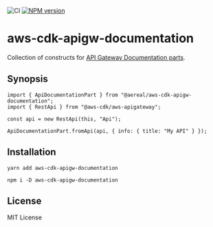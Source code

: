 ![CI][ci-badge]
[![NPM version][npm-badge]][npm]

# aws-cdk-apigw-documentation

Collection of constructs for [API Gateway Documentation parts][aws-apigw-documentation-part].

## Synopsis

```
import { ApiDocumentationPart } from "@aereal/aws-cdk-apigw-documentation";
import { RestApi } from "@aws-cdk/aws-apigateway";

const api = new RestApi(this, "Api");

ApiDocumentationPart.fromApi(api, { info: { title: "My API" } });
```

## Installation

```
yarn add aws-cdk-apigw-documentation
```

```
npm i -D aws-cdk-apigw-documentation
```

## License

MIT License

[aws-apigw-documentation-part]: https://docs.aws.amazon.com/apigateway/latest/developerguide/api-gateway-documenting-api-quick-start-with-restapi.html
[ci-badge]: https://github.com/aereal/aws-cdk-apigw-documentation/workflows/CI/badge.svg?branch=main
[npm-badge]: https://img.shields.io/npm/v/aws-cdk-apigw-documentation
[npm]: https://www.npmjs.com/package/aws-cdk-apigw-documentation
